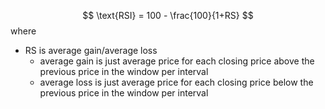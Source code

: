 $$
\text{RSI} = 100 - \frac{100}{1+RS}
$$
where 
- RS is $\text{average gain} / \text{average loss}$
	- average gain is just average price for each closing price above the previous price in the window per interval
	- average loss is just average price for each closing price below the previous price in the window per interval


